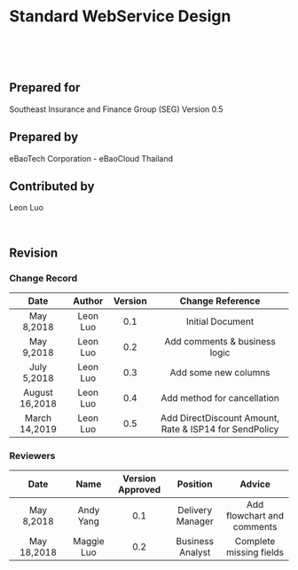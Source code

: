 
Standard WebService Design
=============

<br>
<br>
<br>

                    
## Prepared for
Southeast Insurance and Finance Group (SEG)
Version 0.5
<br>


## Prepared by
eBaoTech Corporation - eBaoCloud Thailand
<br>

## Contributed by 
Leon Luo 

<br>


## Revision


### Change Record

| Date | Author | Version  | Change Reference |
| :-: | :-: | :-: | :-: |
| May 8,2018 | Leon Luo | 0.1  | Initial Document  |
| May 9,2018|Leon Luo|0.2|Add comments & business logic|
| July 5,2018|Leon Luo|0.3|Add some new columns|
| August 16,2018 |Leon Luo|0.4|Add method for cancellation|
| March 14,2019 | Leon Luo| 0.5 | Add DirectDiscount Amount, Rate & ISP14 for SendPolicy| 

### Reviewers

<style> table th:first-of-type { width: 88px; } </style>

| Date | Name | Version Approved | Position | Advice |
| :-: | :-: | :-: | :-: |:-: |
| May 8,2018 | Andy Yang | 0.1  | Delivery Manager  | Add flowchart and comments |
| May 18,2018 | Maggie Luo | 0.2  | Business Analyst  | Complete missing fields |


